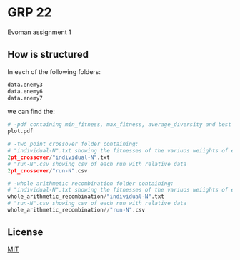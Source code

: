 # GRP 22

Evoman assignment 1

## How is structured

In each of the following folders: 

```bash
data.enemy3
data.enemy6
data.enemy7
```
we can find the:

```python
# -pdf containing min_fitness, max_fitness, average_diversity and best individusal gain boxplot
plot.pdf

# -two point crossover folder containing:
# "individual-N".txt showing the fitnesses of the variuos weiights of each individual
2pt_crossover/"individual-N".txt
# "run-N".csv showing csv of each run with relative data
2pt_crossover/"run-N".csv

# -whole arithmetic recombination folder containing:
# "individual-N".txt showing the fitnesses of the variuos weiights of each individual
whole_arithmetic_recombination/"individual-N".txt
# "run-N".csv showing csv of each run with relative data
whole_arithmetic_recombination//"run-N".csv

```



## License

[MIT](https://choosealicense.com/licenses/mit/)
